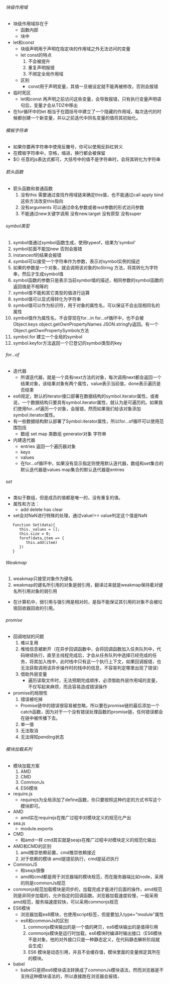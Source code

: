 ###### 块级作用域
+ 块级作用域存在于
   + 函数内部
   + 块中
+ let和const
   + 块级声明用于声明在指定块的作用域之外无法访问的变量
   + let const的特点
      1. 不会被提升
      2. 重复声明报错
      3. 不绑定全局作用域
   + 区别
      + const用于声明变量，其值一旦被设定就不能再被修改，否则会报错
+ 临时死区
   + let和const 再声明之前访问这些变量，会导致报错，只有执行变量声明语句后，变量才会从TDZ中移出
+ 在for循环中的let 相当于在圆括号中建立了一个隐藏的作用域，每次迭代的时候都创建一个新变量，并以之前迭代中同名变量的值将其初始化。
###### 模板字符串
+ 如果你要再字符串中使用反撇号，你可以使用反斜杠转义
+ 在模板字符串中，空格，缩进，换行都会被保留
+ ${} 任意的js表达式都可，大括号中的值不是字符串时，会将其转化为字符串
###### 箭头函数
+ 箭头函数和普通函数
    1. 没有this 需要通过查找作用域链来确定this值，也不能通过call apply bind这些方法改变this指向
    2. 没有arguments 可以通过命名参数或者rest参数的形式访问参数
    3. 不能通过new关键字调用 没有new.target 没有原型 没有super
###### symbol类型
1. symbol值通过symbol函数生成，使用typeof，结果为‘symbol'
2. symbol前面不能加new 否则会报错
3. instanceof的结果会报错
4. symbol可以接受一个字符串作为参数，表示对symbol实例的描述
5. 如果的参数是一个对象，就会调用该对象的toString 方法，将其转化为字符串，然后才生成symbol值
6. symbol函数的参数只是表示当前symbol值的描述，相同参数的symbol函数的返回值是不相等的
7. symbol值不能和其它类型的值进行运算
8. symbol值可以显式得转化为字符串
9. symbol值可以作为标识符，用于对象的属性名，可以保证不会出现相同名的属性
10. symbol值作为属性名，不会穿现在for...in for...of循环中，也不会被Object.keys object.getOwnPropertyNames JSON.stringfy返回。有一个Object.getOwnPropertySymbols方法
11. symbol.for 建立一个全局的symbol
12. symbol.keyfor方法返回一个已登记的symbol类型的key
###### for...of
+ 迭代器
   + 所谓迭代器，就是一个具有next方法的对象，每次调用next都会返回一个结果对象，该结果对象有两个属性，value表示当前值，done表示遍历是否结束
+ es6规定，默认的iterator接口部署在数据结构的symbol.iterator属性，或者说，一个数据结构只要具有symbol.iterator属性，就认为是可遍历的。如果我们使用for...of遍历一个对象，会报错，然而如果我们给该对象添加symbol.iterator属性。
+ 有一些数据结构默认部署了Symbol.iterator属性，所以for...of循环可以使用范围包括
   + 数组  set map  类数组 generator对象 字符串
+ 内建迭代器
   + entries 返回一个遍历器对象
   + keys
   + values
   + 在for...of循环中，如果没有显示指定则使用默认迭代器，数组和set集合的默认迭代器是values map集合的默认迭代器是entries
###### set
+ 类似于数组，但是成员的值都是唯一的，没有重复的值。
+ 属性和方法：
   + add  delete has clear
+ set会对NaN进行特殊的处理，通过value!== value判定这个值是NaN
```
   function Set(data){
      this._values = [];
      this.size = 0;
      forof(data,item => {
         this.add(item)
      })
   }
```
###### Weakmap
1. weakmap只接受对象作为键名
2. weakmap的键名所引用的对象是弱引用，翻译过来就是weakmap保持着对键名所引用对象的弱引用
+ 在计算机中，弱引用与强引用是相对的，是指不能保证其引用的对象不会被垃圾回收器回收的引用。
###### promise
+ 回调地狱的问题
   1. 难以复用 
   2. 堆栈信息被断开（在异步回调函数中，会将回调函数加入任务队列中，代码继续执行，直至主线程完成后，才会从任务队列中选择已经完成的任务，将其加入栈中，此时栈中只有这一个执行上下文，如果回调报错，也无法获取调用该异步操作时的栈中的信息，不容易判定哪里出现了错误）
   3. 借助外层变量 
      + 遍历读取文件时，无法预期完成顺序，必须借助外层作用域的变量，不仅写起来麻烦，而且容易造成错误操作
+ promise的局限性
   1. 错误被吃掉
   + Promise链中的错误很容易被忽略，所以要在promise链的最后添加一个catch函数，因为对于一个没有错误处理函数的promise链，任何错误都会在链中被传播下去。
   2. 单一值
   3. 无法取消
   4. 无法得知pending状态
###### 模块加载系列
+ 模块加载方案
   1. AMD
   2. CMD
   3. CommonJs
   4. ES6模块
+ require.js
   + requirejs为全局添加了define函数，你只要按照这种约定的方式书写这个模块即可。
+ AMD
   + amd实在requirejs在推广过程中对模块定义的规范化产出
+ sea.js
   + module.exports
+ CMD
   + 和amd一样 cmd其实就是seajs在推广过程中对模块定义的规范化输出
+ AMD和CMD的区别
   1. amd推崇依赖前置，cmd推崇依赖接近
   2. 对于依赖的模块 amd是提前执行，cmd是延迟执行
+ CommonJS
   + 和seajs很像
   + amd和cmd都是用于浏览器端的模块规范，而在服务器端比如node，采用的则是commonJs规范
+ commonjs规范加载模块是同步的，加载完成才能进行后面的操作，amd规范则是非同步加载的，允许指定的回调函数。浏览器加载速度较慢，一般采用amd规范，服务端速度较快，可以采用commonjs规范
+ ES6模块
   + 浏览器加载es6模块，也使用script标签，但是要加入type="module"属性
   + es6和commonJs的区别
      1. commonjs模块输出的是一个值的拷贝，es6模块输出的是值得引用
      2. commonjs模块是运行时加载，es6模块时编译时输出接口（ES6模块不是对象，他的对外接口只是一种静态定义，在代码静态解析阶段就会生成）
      3. ES6 模块是动态引用，并且不会缓存值，模块里面的变量绑定其所在的模块。
+ babel
   + babel只是把es6模块语法转换成了commonJs模块语法，然而浏览器是不支持这种模块语法的，所以直接跑在浏览器会报错，


